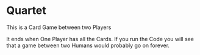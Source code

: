 # Quartet
This is a Card Game between two Players

It ends when One Player has all the Cards. If you run the Code you will see that a game between two Humans would probably go on forever.
